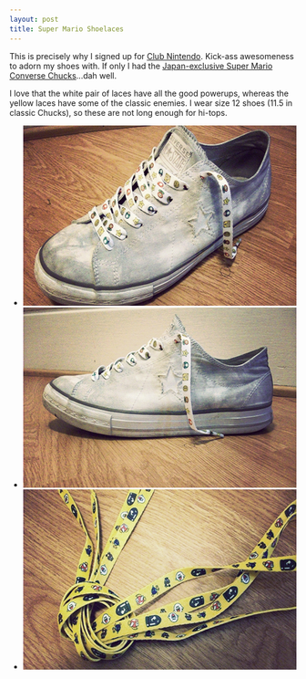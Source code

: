 ```yaml
---
layout: post
title: Super Mario Shoelaces
---
```


This is precisely why I signed up for <a href="http://club.nintendo.com/">Club Nintendo</a>. Kick-ass awesomeness to adorn my shoes with. If only I had the <a href="http://www.hayabusa.bz/news/2011/06/converse-2.php">Japan-exclusive Super Mario Converse Chucks</a>...dah well.

I love that the white pair of laces have all the good powerups, whereas the yellow laces have some of the classic enemies. I wear size 12 shoes (11.5 in classic Chucks), so these are not long enough for hi-tops.

<ul class="images">

<li><a href="/images/super-mario-laces-01.JPG" title="Aww yeah, looking fresh!"><img src="/images/super-mario-laces-01.JPG" alt="Super Mario Shoelaces" width="560" height="316"></a></li>

<li><a href="/images/super-mario-laces-02.JPG" title="Side profile"><img src="/images/super-mario-laces-02.JPG" alt="Super Mario Shoelaces" width="560" height="316"></a></li>

<li><a href="/images/super-mario-laces-03.JPG" title="Alternate laces"><img src="/images/super-mario-laces-03.JPG" alt="Super Mario Shoelaces" width="560" height="316"></a></li>

</ul>